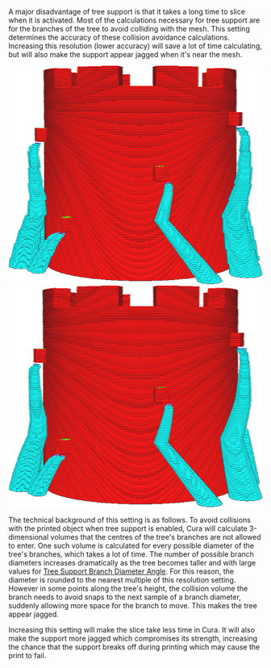 A major disadvantage of tree support is that it takes a long time to slice when it is activated. Most of the calculations necessary for tree support are for the branches of the tree to avoid colliding with the mesh. This setting determines the accuracy of these collision avoidance calculations. Increasing this resolution (lower accuracy) will save a lot of time calculating, but will also make the support appear jagged when it's near the mesh.

![A low resolution (0.2mm) causes the branches to become jagged](../images/support_tree_collision_resolution_lo.png)
![A high resolution (0.02mm) creates smooth branches](../images/support_tree_collision_resolution_hi.png)

The technical background of this setting is as follows. To avoid collisions with the printed object when tree support is enabled, Cura will calculate 3-dimensional volumes that the centres of the tree's branches are not allowed to enter. One such volume is calculated for every possible diameter of the tree's branches, which takes a lot of time. The number of possible branch diameters increases dramatically as the tree becomes taller and with large values for [Tree Support Branch Diameter Angle](support_tree_branch_diameter_angle.md). For this reason, the diameter is rounded to the nearest multiple of this resolution setting. However in some points along the tree's height, the collision volume the branch needs to avoid snaps to the next sample of a branch diameter, suddenly allowing more space for the branch to move. This makes the tree appear jagged.

Increasing this setting will make the slice take less time in Cura. It will also make the support more jagged which compromises its strength, increasing the chance that the support breaks off during printing which may cause the print to fail.